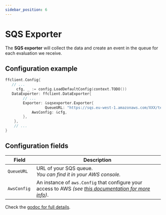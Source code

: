 ```yaml
---
sidebar_position: 6
---
```


# SQS Exporter

The **SQS exporter** will collect the data and create an event in the queue for each evaluation we receive.

## Configuration example
```go
ffclient.Config{ 
   // ...
	 cfg, _ := config.LoadDefaultConfig(context.TODO())
   DataExporter: ffclient.DataExporter{
        // ...
        Exporter: &sqsexporter.Exporter{
			      QueueURL: "https://sqs.eu-west-1.amazonaws.com/XXX/test-queue",
            AwsConfig: &cfg,
        },
    },
    // ...
}
```

## Configuration fields
| Field         | Description                                                                                                                                                                                                                                                                                                                                                                                                                                                                                                                                        |
|---------------|----------------------------------------------------------------------------------------------------------------------------------------------------------------------------------------------------------------------------------------------------------------------------------------------------------------------------------------------------------------------------------------------------------------------------------------------------------------------------------------------------------------------------------------------------|
| `QueueURL `     | URL of your SQS queue.<br/>_You can find it in your AWS console._                                                                                                                                                                                                                                                                                                                                                                                                                                                                                                                                                                                                                                                                                                                    |
| `AwsConfig `  | An instance of `aws.Config` that configure your access to AWS *(see [this documentation for more info](https://docs.aws.amazon.com/sdk-for-go/v1/developer-guide/configuring-sdk.html))*.                                                                                                                                                                                                                                                                                                                                                          |

Check the [godoc for full details](https://pkg.go.dev/github.com/thomaspoignant/go-feature-flag/exporter/sqsexporter).
